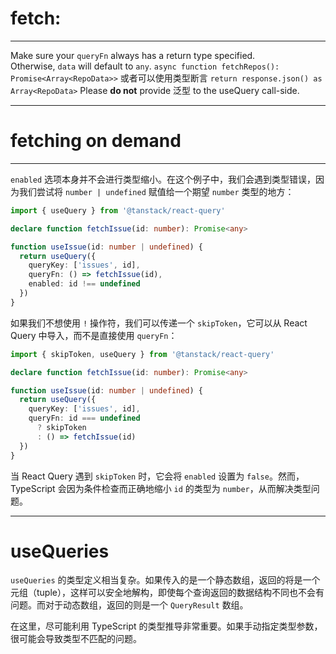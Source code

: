 
# fetch:

---

Make sure your `queryFn` always has a return type specified. Otherwise, `data` will default to `any`.
`async function fetchRepos(): Promise<Array<RepoData>>`
或者可以使用类型断言
`return response.json() as Array<RepoData>`
Please **do not** provide 泛型 to the useQuery call-side.


---

# fetching on demand

---

`enabled` 选项本身并不会进行类型缩小。在这个例子中，我们会遇到类型错误，因为我们尝试将 `number | undefined` 赋值给一个期望 `number` 类型的地方：

```typescript
import { useQuery } from '@tanstack/react-query'

declare function fetchIssue(id: number): Promise<any>

function useIssue(id: number | undefined) {
  return useQuery({
    queryKey: ['issues', id],
    queryFn: () => fetchIssue(id),
    enabled: id !== undefined
  })
}
```

如果我们不想使用 `!` 操作符，我们可以传递一个 `skipToken`，它可以从 React Query 中导入，而不是直接使用 `queryFn`：

```typescript
import { skipToken, useQuery } from '@tanstack/react-query'

declare function fetchIssue(id: number): Promise<any>

function useIssue(id: number | undefined) {
  return useQuery({
    queryKey: ['issues', id],
    queryFn: id === undefined
      ? skipToken
      : () => fetchIssue(id)
  })
}
```

当 React Query 遇到 `skipToken` 时，它会将 `enabled` 设置为 `false`。然而，TypeScript 会因为条件检查而正确地缩小 `id` 的类型为 `number`，从而解决类型问题。

---
# useQueries

`useQueries` 的类型定义相当复杂。如果传入的是一个静态数组，返回的将是一个元组（tuple），这样可以安全地解构，即使每个查询返回的数据结构不同也不会有问题。而对于动态数组，返回的则是一个 `QueryResult` 数组。

在这里，尽可能利用 TypeScript 的类型推导非常重要。如果手动指定类型参数，很可能会导致类型不匹配的问题。